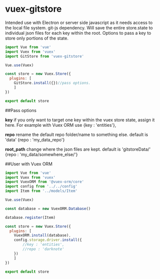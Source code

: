 # vuex-gitstore

Intended use with Electron or server side javascript as it needs access to the local file system. git-js dependency. Will save the entire store.state to individual json files for each key within the root. Options to pass a key to store only portions of the state. 

```javascript
import Vue from 'vue'
import Vuex from 'vuex'
import GitStore from 'vuex-gitstore'

Vue.use(Vuex)

const store = new Vuex.Store({
  plugins: [
  	GitStore.install({})//pass options.
  	]
})

export default store
```

##Pass options

__key__ if you only want to target one key within the vuex store state, assign it here. For example with Vuex ORM use {key : 'entities'},

__repo__ rename the default repo folder/name to something else. default is 'data'
{repo : 'my_data_repo'}

__root_path__ change where the json files are kept. default is 'gitstoreData/'
{repo : 'my_data/somewhere_else/'}

##User with Vuex ORM

```javascript
import Vue from 'vue'
import Vuex from 'vuex'
import VuexORM from '@vuex-orm/core'
import config from '../../config'
import Item from '../models/Item'

Vue.use(Vuex)

const database = new VuexORM.Database()

database.register(Item)

const store = new Vuex.Store({
  plugins: [
  	VuexORM.install(database),
  	config.storage.driver.install({
  		//key : 'entities', 
  		//repo : 'darknote'
  	})
  	]
})

export default store
```